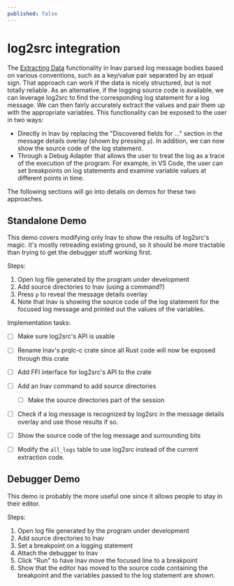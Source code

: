 ```yaml
---
published: false
---
```


# log2src integration

The [Extracting Data](https://docs.lnav.org/en/latest/data.html)
functionality in lnav parsed log message bodies based on various
conventions, such as a key/value pair separated by an equal sign.
That approach can work if the data is nicely structured, but is
not totally reliable.  As an alternative, if the logging source
code is available, we can leverage log2src to find the
corresponding log statement for a log message.  We can then
fairly accurately extract the values and pair them up with the
appropriate variables.  This functionality can be exposed to the
user in two ways:

* Directly in lnav by replacing the "Discovered fields for ..."
  section in the message details overlay (shown by pressing `p`).
  In addition, we can now show the source code of the log
  statement.
* Through a Debug Adapter that allows the user to treat the log
  as a trace of the execution of the program.  For example, in
  VS Code, the user can set breakpoints on log statements and
  examine variable values at different points in time.

The following sections will go into details on demos for these
two approaches.

## Standalone Demo

This demo covers modifying only lnav to show the results of
log2src's magic.  It's mostly retreading existing ground, so
it should be more tractable than trying to get the debugger
stuff working first.

Steps:
1. Open log file generated by the program under development
1. Add source directories to lnav (using a command?)
1. Press `p` to reveal the message details overlay
1. Note that lnav is showing the source code of the log statement
   for the focused log message and printed out the values of
   the variables.

Implementation tasks:

- [ ] Make sure log2src's API is usable
- [ ] Rename lnav's prqlc-c crate since all Rust code will now be
      exposed through this crate
- [ ] Add FFI interface for log2src's API to the crate
- [ ] Add an lnav command to add source directories
  - [ ] Make the source directories part of the session
- [ ] Check if a log message is recognized by log2src in the
      message details overlay and use those results if so.
- [ ] Show the source code of the log message and surrounding bits
- [ ] Modify the `all_logs` table to use log2src instead of the
      current extraction code.


## Debugger Demo

This demo is probably the more useful one since it allows
people to stay in their editor.

Steps:
1. Open log file generated by the program under development
1. Add source directories to lnav
1. Set a breakpoint on a logging statement
1. Attach the debugger to lnav
1. Click "Run" to have lnav move the focused line to a breakpoint
1. Show that the editor has moved to the source code
   containing the breakpoint and the variables passed to
   the log statement are shown.
